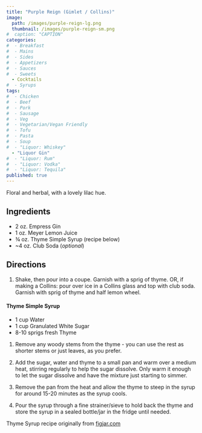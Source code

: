 ```yaml
---
title: "Purple Reign (Gimlet / Collins)"
image: 
  path: /images/purple-reign-lg.png
  thumbnail: /images/purple-reign-sm.png
#  caption: "CAPTION"
categories:
#  - Breakfast
#  - Mains
#  - Sides
#  - Appetizers
#  - Sauces
#  - Sweets
  - Cocktails
#  - Syrups
tags:
#  - Chicken
#  - Beef
#  - Pork
#  - Sausage
#  - Veg
#  - Vegetarian/Vegan Friendly
#  - Tofu
#  - Pasta
#  - Soup
#  - "Liquor: Whiskey"
  - "Liquor Gin"
#  - "Liquor: Rum"
#  - "Liquor: Vodka"
#  - "Liquor: Tequila"
published: true
---
```


Floral and herbal, with a lovely lilac hue.

## Ingredients

* 2 oz. Empress Gin
* 1 oz. Meyer Lemon Juice
* ¾ oz. Thyme Simple Syrup (recipe below)
* ~4 oz. Club Soda (*optional*)

## Directions

1. Shake, then pour into a coupe. Garnish with a sprig of thyme. OR, if making a Collins: pour over ice in a Collins glass and top with club soda. Garnish with sprig of thyme and half lemon wheel.

#### Thyme Simple Syrup

* 1 cup Water
* 1 cup Granulated White Sugar
* 8-10 sprigs fresh Thyme


1. Remove any woody stems from the thyme - you can use the rest as shorter stems or just leaves, as you prefer.

1. Add the sugar, water and thyme to a small pan and warm over a medium heat, stirring regularly to help the sugar dissolve. Only warm it enough to let the sugar dissolve and have the mixture just starting to simmer.

1. Remove the pan from the heat and allow the thyme to steep in the syrup for around 15-20 minutes as the syrup cools.

1. Pour the syrup through a fine strainer/sieve to hold back the thyme and store the syrup in a sealed bottle/jar in the fridge until needed.

Thyme Syrup recipe originally from [figjar.com](https://www.figjar.com/thyme-simple-syrup/)

